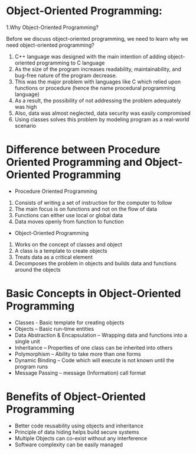 # Object-Oriented Programming:
1.Why Object-Oriented Programming?

Before we discuss object-oriented programming, we need to learn why we need object-oriented programming?

1. C++ language was designed with the main intention of adding object-oriented programming to C language
2. As the size of the program increases readability, maintainability, and bug-free nature of the program decrease.
3. This was the major problem with languages like C which relied upon functions or procedure (hence the name procedural programming language)
4. As a result, the possibility of not addressing the problem adequately was high
5. Also, data was almost neglected, data security was easily compromised
6. Using classes solves this problem by modeling program as a real-world scenario

# Difference between Procedure Oriented Programming and Object-Oriented Programming
- Procedure Oriented Programming
1. Consists of writing a set of instruction for the computer to follow
2. The main focus is on functions and not on the flow of data
3. Functions can either use local or global data
4. Data moves openly from function to function
- Object-Oriented Programming
1. Works on the concept of classes and object
2. A class is a template to create objects
3. Treats data as a critical element
4. Decomposes the problem in objects and builds data and functions around the objects

# Basic Concepts in Object-Oriented Programming
- Classes - Basic template for creating objects
- Objects – Basic run-time entities
- Data Abstraction & Encapsulation – Wrapping data and functions into a single unit
- Inheritance – Properties of one class can be inherited into others
- Polymorphism – Ability to take more than one forms
- Dynamic Binding – Code which will execute is not known until the program runs
- Message Passing – message (Information) call format
# Benefits of Object-Oriented Programming
- Better code reusability using objects and inheritance
- Principle of data hiding helps build secure systems
- Multiple Objects can co-exist without any interference
- Software complexity can be easily managed
